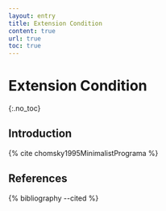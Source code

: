 ```yaml
---
layout: entry
title: Extension Condition
content: true
url: true
toc: true
---
```


# Extension Condition
{:.no_toc}

## Introduction

{% cite chomsky1995MinimalistPrograma %}

## References

{% bibliography --cited %}